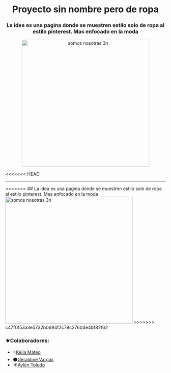 <div align="center">
  <h1>Proyecto sin nombre pero de ropa</h1>
  <h3>La idea es una pagina donde se muestren estilo solo de ropa al estilo pinterest. Mas enfocado en la moda</h3>
  <img src="https://i.pinimg.com/736x/8a/1a/ff/8a1aff77d04dae38dbd8d35f37daacdae38.jpg" alt="somos nosotras 3n" width="400">
</div>

<<<<<<< HEAD
<hr>
=======
## La idea es una pagina donde se muestren estilo solo de ropa al estilo pinterest. Mas enfocado en la moda

<img src="https://github.com/user-attachments/assets/0e76efc7-98a0-459b-bde9-fd4edeb8d4c9" alt="somos nosotras 3n" width="400">
>>>>>>> c47f0f53a3e5732b0694f2c79c27604e4bf82f62

### ⚜️Colaboradores:
* ⭐[Keila Mateo](https://github.com/keilaNerea06)
* 🌑[Geraldine Vargas](https://github.com/Gerald-Vargas)
* ☀️[Aylén Toledo](https://github.com/Aylen-xd)
